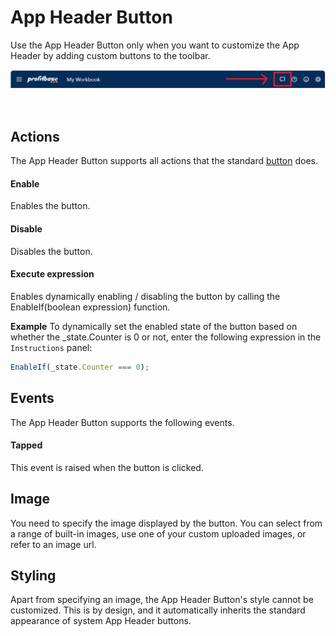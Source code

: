 # App Header Button

Use the App Header Button only when you want to customize the App Header by adding custom buttons to the toolbar. 

![img](/images/invision/appheader-button-example1.png)

<br/>

## Actions
The App Header Button supports all actions that the standard [button](./button.md) does.

#### Enable
Enables the button.

#### Disable
Disables the button.

#### Execute expression
Enables dynamically enabling / disabling the button by calling the EnableIf(boolean expression) function.

**Example**
To dynamically set the enabled state of the button based on whether the _state.Counter is 0 or not, enter the following expression in the `Instructions` panel:

```javascript
EnableIf(_state.Counter === 0);
```

## Events
The App Header Button supports the following events.

#### Tapped
This event is raised when the button is clicked.

## Image
You need to specify the image displayed by the button. You can select from a range of built-in images, use one of your custom uploaded images, or refer to an image url.

## Styling
Apart from specifying an image, the App Header Button's style cannot be customized. This is by design, and it automatically inherits the standard appearance of system App Header buttons.


